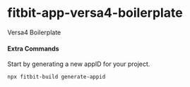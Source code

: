 # fitbit-app-versa4-boilerplate
Versa4 Boilerplate

#### Extra Commands
Start by generating a new appID for your project. 

`npx fitbit-build generate-appid`
